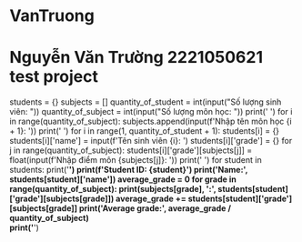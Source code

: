 # VanTruong
# Nguyễn Văn Trường 2221050621 test project
students = {}
subjects = []
quantity_of_student = int(input("Số lượng sinh viên: "))
quantity_of_subject = int(input("Số lượng môn học: "))
print(' ')
for i in range(quantity_of_subject):
    subjects.append(input(f'Nhập tên môn học {i + 1}: '))
print(' ')
for i in range(1, quantity_of_student + 1):
    students[i] = {}
    students[i]['name'] = input(f'Tên sinh viên {i}: ')
    students[i]['grade'] = {}
    for j in range(quantity_of_subject):
        students[i]['grade'][subjects[j]] = float(input(f'Nhập điểm môn {subjects[j]}: '))
    print(' ')
for student in students:
    print('________________________')
    print(f'Student ID: {student}')
    print('Name:', students[student]['name'])
    average_grade = 0 
    for grade in range(quantity_of_subject):
        print(subjects[grade], ':', students[student]['grade'][subjects[grade]])
        average_grade += students[student]['grade'][subjects[grade]]
    print('Average grade:', average_grade / quantity_of_subject)     
    print('________________________')
